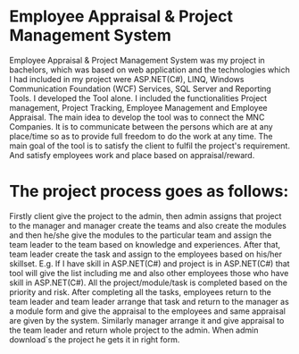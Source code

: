 # Employee Appraisal & Project Management System
Employee Appraisal & Project Management System was my project in bachelors, which was based on web application and the technologies which I had included in my project were ASP.NET(C#), LINQ, Windows Communication Foundation (WCF) Services, SQL Server and Reporting Tools. I developed the Tool alone. I included the functionalities Project management, Project Tracking, Employee Management and Employee Appraisal. The main idea to develop the tool was to connect the MNC Companies. It is to communicate between the persons which are at any place/time so as to provide full freedom to do the work at any time. The main goal of the tool is to satisfy the client to fulfil the project's requirement. And satisfy employees work and place based on appraisal/reward.

#	The project process goes as follows:
Firstly client give the project to the admin, then admin assigns that project to the manager and manager create the teams and also create the modules and then he/she give the modules to the particular team and assign the team leader to the team based on knowledge and experiences. After that, team leader create the task and assign to the employees based on his/her skillset. E.g. If I have skill in ASP.NET(C#) and project is in ASP.NET(C#) that tool will give the list including me and also other employees those who have skill in ASP.NET(C#). All the project/module/task is completed based on the priority and risk. After completing all the tasks, employees return to the team leader and team leader arrange that task and return to the manager as a module form and give the appraisal to the employees and same appraisal are given by the system. Similarly manager arrange it and give appraisal to the team leader and return whole project to the admin. When admin download`s the project he gets it in right form. 
